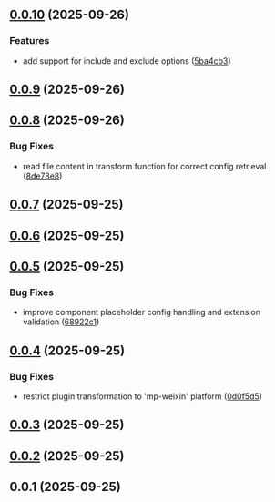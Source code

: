 ## [0.0.10](https://github.com/chouchouji/vite-plugin-component-placeholder/compare/v0.0.9...v0.0.10) (2025-09-26)


### Features

* add support for include and exclude options ([5ba4cb3](https://github.com/chouchouji/vite-plugin-component-placeholder/commit/5ba4cb3828f501bc6800bab27d80c095aeb65997))



## [0.0.9](https://github.com/chouchouji/vite-plugin-component-placeholder/compare/v0.0.8...v0.0.9) (2025-09-26)



## [0.0.8](https://github.com/chouchouji/vite-plugin-component-placeholder/compare/v0.0.7...v0.0.8) (2025-09-26)


### Bug Fixes

* read file content in transform function for correct config retrieval ([8de78e8](https://github.com/chouchouji/vite-plugin-component-placeholder/commit/8de78e80bf38c5a5a2f2857878c92099a1b7ee67))



## [0.0.7](https://github.com/chouchouji/vite-plugin-component-placeholder/compare/v0.0.6...v0.0.7) (2025-09-25)



## [0.0.6](https://github.com/chouchouji/vite-plugin-component-placeholder/compare/v0.0.5...v0.0.6) (2025-09-25)



## [0.0.5](https://github.com/chouchouji/vite-plugin-component-placeholder/compare/v0.0.4...v0.0.5) (2025-09-25)


### Bug Fixes

* improve component placeholder config handling and extension validation ([68922c1](https://github.com/chouchouji/vite-plugin-component-placeholder/commit/68922c174bb41ad04db14a7a28e321dfe739c015))



## [0.0.4](https://github.com/chouchouji/vite-plugin-component-placeholder/compare/v0.0.3...v0.0.4) (2025-09-25)


### Bug Fixes

* restrict plugin transformation to 'mp-weixin' platform ([0d0f5d5](https://github.com/chouchouji/vite-plugin-component-placeholder/commit/0d0f5d5f3d8ec3fc0e0cd4c214f0033fc24de9f0))



## [0.0.3](https://github.com/chouchouji/vite-plugin-component-placeholder/compare/v0.0.2...v0.0.3) (2025-09-25)



## [0.0.2](https://github.com/chouchouji/vite-plugin-component-placeholder/compare/v0.0.1...v0.0.2) (2025-09-25)



## 0.0.1 (2025-09-25)



